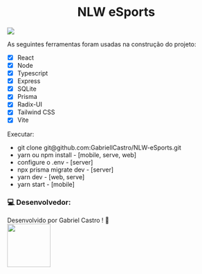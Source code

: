<h1 align="center">NLW eSports</h1>

![](./assets/nlw.gif)

As seguintes ferramentas foram usadas na construção do projeto:

- [x] React
- [x] Node
- [x] Typescript
- [x] Express
- [x] SQLite
- [x] Prisma
- [x] Radix-UI
- [x] Tailwind CSS
- [x] Vite

<p>Executar: </p>
 <ul> 
  <li>git clone git@github.com:GabriellCastro/NLW-eSports.git</li>
  <li>yarn ou npm install - [mobile, serve, web]</li>
  <li>configure o .env - [server]</li>
  <li>npx prisma migrate dev - [server]</li>
  <li>yarn dev - [web, serve]</li>
  <li>yarn start - [mobile]</li>
 </ul>

### 💻 Desenvolvedor:

Desenvolvido por Gabriel Castro ! 🥇  
<kbd>
    <img src="https://avatars.githubusercontent.com/u/61993679?s=460&u=970a557bb6ad3bf6ff644dc20d5b6d3cdd753a93&v=4" width="100px;" />
 </kbd>
